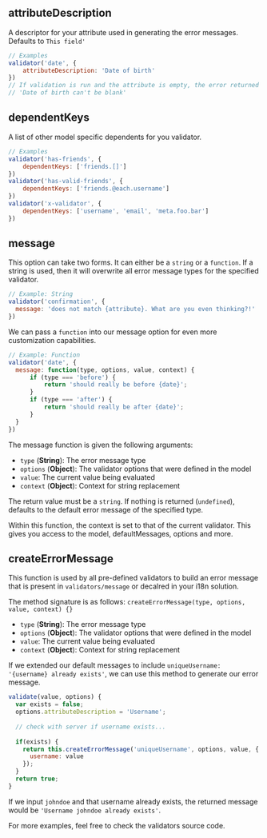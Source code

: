 ## attributeDescription
A descriptor for your attribute used in generating the error messages. Defaults to `This field'`

```javascript
// Examples
validator('date', {
    attributeDescription: 'Date of birth'
})
// If validation is run and the attribute is empty, the error returned will be:
// 'Date of birth can't be blank'
```

## dependentKeys
A list of other model specific dependents for you validator.

```javascript
// Examples
validator('has-friends', {
    dependentKeys: ['friends.[]']
})
validator('has-valid-friends', {
    dependentKeys: ['friends.@each.username']
})
validator('x-validator', {
    dependentKeys: ['username', 'email', 'meta.foo.bar']
})
```

## message 
This option can take two forms. It can either be a `string` or a `function`. If a string is used, then it will overwrite all error message types for the specified validator.

```javascript
// Example: String
validator('confirmation', {
  message: 'does not match {attribute}. What are you even thinking?!'
})
```

We can pass a `function` into our message option for even more customization capabilities.

```javascript
// Example: Function
validator('date', {
  message: function(type, options, value, context) {
      if (type === 'before') {
          return 'should really be before {date}';
      }
      if (type === 'after') {
          return 'should really be after {date}';
      }
  }
})
```
The message function is given the following arguments:

* `type` (**String**): The error message type
* `options` (**Object**): The validator options that were defined in the model
* `value`: The current value being evaluated
* `context` (**Object**): Context for string replacement

The return value must be a `string`. If nothing is returned (`undefined`), defaults to the default error message of the specified type.

Within this function, the context is set to that of the current validator. This gives you access to the model, defaultMessages, options and more.

## createErrorMessage
This function is used by all pre-defined validators to build an error message that is present in `validators/message` or decalred in your i18n solution.

The method signature is as follows:
`createErrorMessage(type, options, value, context) {}`

* `type` (**String**): The error message type
* `options` (**Object**): The validator options that were defined in the model
* `value`: The current value being evaluated
* `context` (**Object**): Context for string replacement

If we extended our default messages to include `uniqueUsername: '{username} already exists'`, we can use this method to generate our error message.

```javascript
validate(value, options) {
  var exists = false;
  options.attributeDescription = 'Username';
  
  // check with server if username exists...
  
  if(exists) {
    return this.createErrorMessage('uniqueUsername', options, value, {
      username: value
    });
  }
  return true;
}
```

If we input `johndoe` and that username already exists, the returned message would be `'Username johndoe already exists'`. 


For more examples, feel free to check the validators source code.
